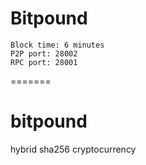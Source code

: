 
Bitpound
========


	Block time: 6 minutes
	P2P port: 28002
	RPC port: 28001
=======
# bitpound
hybrid sha256 cryptocurrency
